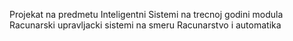 Projekat na predmetu Inteligentni Sistemi na trecnoj godini modula Racunarski upravljacki sistemi na smeru Racunarstvo i automatika

